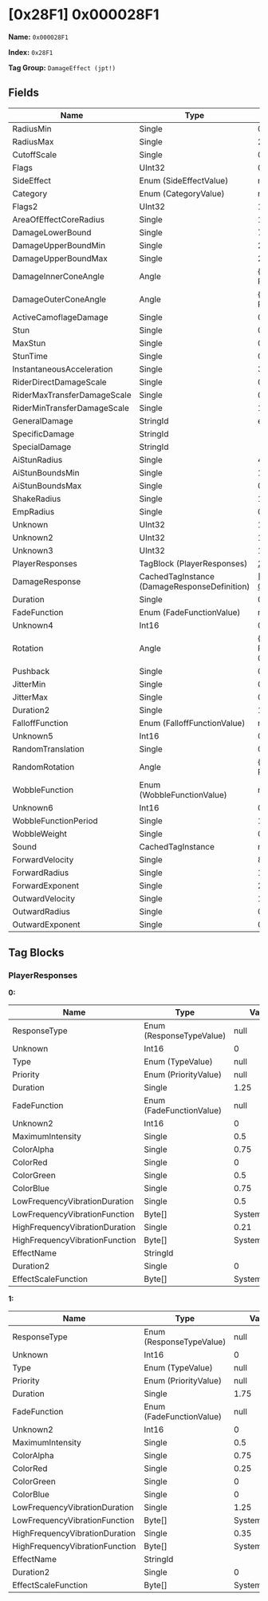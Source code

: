 # [0x28F1] 0x000028F1

**Name:** ```0x000028F1```

**Index:** ```0x28F1```

**Tag Group:** ```DamageEffect (jpt!)```

## Fields

Name	| Type	| Value
---	|---	|---	|
RadiusMin	|Single	|0.75
RadiusMax	|Single	|2
CutoffScale	|Single	|0
Flags	|UInt32	|0
SideEffect	|Enum (SideEffectValue)	|null
Category	|Enum (CategoryValue)	|null
Flags2	|UInt32	|133152
AreaOfEffectCoreRadius	|Single	|1
DamageLowerBound	|Single	|70
DamageUpperBoundMin	|Single	|280
DamageUpperBoundMax	|Single	|280
DamageInnerConeAngle	|Angle	|{ Degrees: 0, Radians: 0 }
DamageOuterConeAngle	|Angle	|{ Degrees: 0, Radians: 0 }
ActiveCamoflageDamage	|Single	|0.5
Stun	|Single	|0
MaxStun	|Single	|0
StunTime	|Single	|0
InstantaneousAcceleration	|Single	|3
RiderDirectDamageScale	|Single	|0
RiderMaxTransferDamageScale	|Single	|0
RiderMinTransferDamageScale	|Single	|1
GeneralDamage	|StringId	|explosion_large
SpecificDamage	|StringId	|
SpecialDamage	|StringId	|
AiStunRadius	|Single	|4.5
AiStunBoundsMin	|Single	|1
AiStunBoundsMax	|Single	|0.75
ShakeRadius	|Single	|17
EmpRadius	|Single	|0
Unknown	|UInt32	|1041865114
Unknown2	|UInt32	|1137180672
Unknown3	|UInt32	|1065353216
PlayerResponses	|TagBlock (PlayerResponses)	|[2](#playerresponses)
DamageResponse	|CachedTagInstance (DamageResponseDefinition)	|[[0x1944] 0x00001944](../DamageResponseDefinition/1944.md)
Duration	|Single	|0.7
FadeFunction	|Enum (FadeFunctionValue)	|null
Unknown4	|Int16	|0
Rotation	|Angle	|{ Degrees: 1.1, Radians: 0.01919862 }
Pushback	|Single	|0.6
JitterMin	|Single	|0
JitterMax	|Single	|0
Duration2	|Single	|1.25
FalloffFunction	|Enum (FalloffFunctionValue)	|null
Unknown5	|Int16	|0
RandomTranslation	|Single	|0.1
RandomRotation	|Angle	|{ Degrees: 0, Radians: 0 }
WobbleFunction	|Enum (WobbleFunctionValue)	|null
Unknown6	|Int16	|0
WobbleFunctionPeriod	|Single	|1
WobbleWeight	|Single	|0
Sound	|CachedTagInstance	|null
ForwardVelocity	|Single	|80
ForwardRadius	|Single	|1
ForwardExponent	|Single	|2
OutwardVelocity	|Single	|1
OutwardRadius	|Single	|0.2
OutwardExponent	|Single	|0


## Tag Blocks

### PlayerResponses

**0:**

Name	| Type	| Value
---	|---	|---	|
ResponseType	|Enum (ResponseTypeValue)	|null
Unknown	|Int16	|0
Type	|Enum (TypeValue)	|null
Priority	|Enum (PriorityValue)	|null
Duration	|Single	|1.25
FadeFunction	|Enum (FadeFunctionValue)	|null
Unknown2	|Int16	|0
MaximumIntensity	|Single	|0.5
ColorAlpha	|Single	|0.75
ColorRed	|Single	|0
ColorGreen	|Single	|0.5
ColorBlue	|Single	|0.75
LowFrequencyVibrationDuration	|Single	|0.5
LowFrequencyVibrationFunction	|Byte[]	|System.Byte[]
HighFrequencyVibrationDuration	|Single	|0.21
HighFrequencyVibrationFunction	|Byte[]	|System.Byte[]
EffectName	|StringId	|
Duration2	|Single	|0
EffectScaleFunction	|Byte[]	|System.Byte[]


**1:**

Name	| Type	| Value
---	|---	|---	|
ResponseType	|Enum (ResponseTypeValue)	|null
Unknown	|Int16	|0
Type	|Enum (TypeValue)	|null
Priority	|Enum (PriorityValue)	|null
Duration	|Single	|1.75
FadeFunction	|Enum (FadeFunctionValue)	|null
Unknown2	|Int16	|0
MaximumIntensity	|Single	|0.5
ColorAlpha	|Single	|0.75
ColorRed	|Single	|0.25
ColorGreen	|Single	|0
ColorBlue	|Single	|0
LowFrequencyVibrationDuration	|Single	|1.25
LowFrequencyVibrationFunction	|Byte[]	|System.Byte[]
HighFrequencyVibrationDuration	|Single	|0.35
HighFrequencyVibrationFunction	|Byte[]	|System.Byte[]
EffectName	|StringId	|
Duration2	|Single	|0
EffectScaleFunction	|Byte[]	|System.Byte[]


